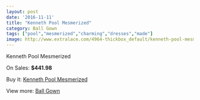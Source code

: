 ```yaml
---
layout: post
date: '2016-11-11'
title: "Kenneth Pool Mesmerized"
category: Ball Gown
tags: ["pool","mesmerized","charming","dresses","made"]
image: http://www.extralace.com/4964-thickbox_default/kenneth-pool-mesmerized.jpg
---
```

Kenneth Pool Mesmerized

On Sales: **$441.98**
<a href="https://www.extralace.com/ball-gown/2349-kenneth-pool-mesmerized.html"><amp-img layout="responsive" width="600" height="600" src="//www.extralace.com/4964-thickbox_default/kenneth-pool-mesmerized.jpg" alt="Kenneth Pool Mesmerized 0" /></a>
<a href="https://www.extralace.com/ball-gown/2349-kenneth-pool-mesmerized.html"><amp-img layout="responsive" width="600" height="600" src="//www.extralace.com/4965-thickbox_default/kenneth-pool-mesmerized.jpg" alt="Kenneth Pool Mesmerized 1" /></a>

Buy it: [Kenneth Pool Mesmerized](https://www.extralace.com/ball-gown/2349-kenneth-pool-mesmerized.html "Kenneth Pool Mesmerized")

View more: [Ball Gown](https://www.extralace.com/3-ball-gown "Ball Gown")